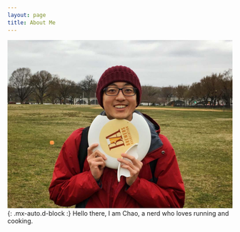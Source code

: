 ```yaml
---
layout: page
title: About Me
---
```


![myAvatar](/assets/img/chao_avatar_full.jpg){: .mx-auto.d-block :}
Hello there, I am Chao, a nerd who loves running and cooking.